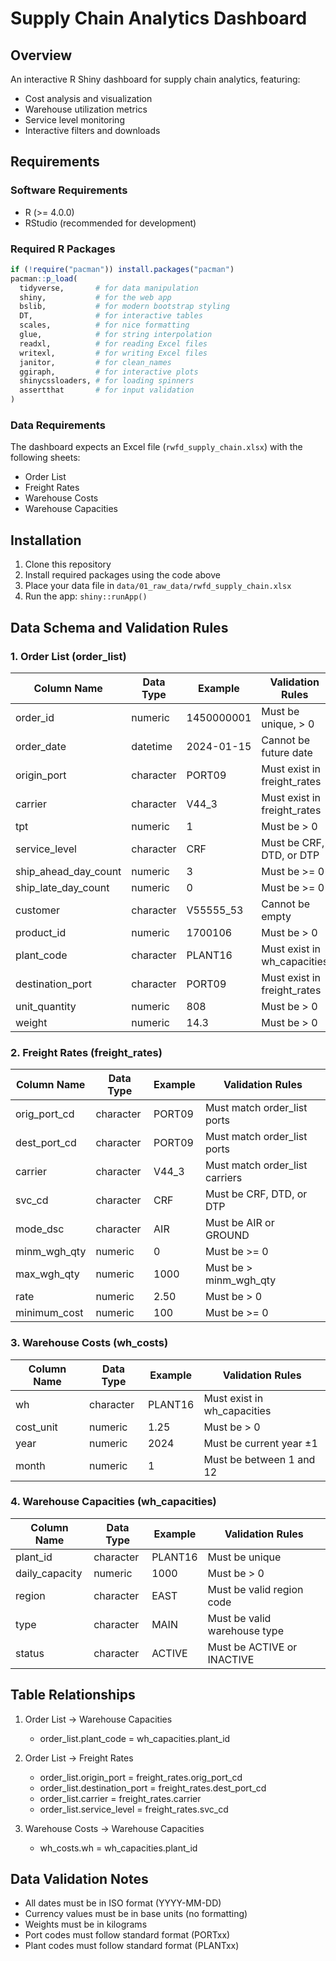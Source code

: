 # Supply Chain Analytics Dashboard

## Overview
An interactive R Shiny dashboard for supply chain analytics, featuring:
- Cost analysis and visualization
- Warehouse utilization metrics
- Service level monitoring
- Interactive filters and downloads

## Requirements

### Software Requirements
- R (>= 4.0.0)
- RStudio (recommended for development)

### Required R Packages
```r
if (!require("pacman")) install.packages("pacman")
pacman::p_load(
  tidyverse,       # for data manipulation
  shiny,           # for the web app
  bslib,           # for modern bootstrap styling
  DT,              # for interactive tables
  scales,          # for nice formatting
  glue,            # for string interpolation
  readxl,          # for reading Excel files
  writexl,         # for writing Excel files
  janitor,         # for clean_names
  ggiraph,         # for interactive plots
  shinycssloaders, # for loading spinners
  assertthat       # for input validation
)
```

### Data Requirements
The dashboard expects an Excel file (`rwfd_supply_chain.xlsx`) with the following sheets:

- Order List
- Freight Rates
- Warehouse Costs
- Warehouse Capacities

## Installation

1. Clone this repository
2. Install required packages using the code above
3. Place your data file in `data/01_raw_data/rwfd_supply_chain.xlsx`
4. Run the app: `shiny::runApp()`


## Data Schema and Validation Rules

### 1. Order List (order_list)
| Column Name          | Data Type    | Example        | Validation Rules                   |
|---------------------|--------------|----------------|-----------------------------------|
| order_id            | numeric      | 1450000001     | Must be unique, > 0              |
| order_date          | datetime     | 2024-01-15     | Cannot be future date            |
| origin_port         | character    | PORT09         | Must exist in freight_rates      |
| carrier             | character    | V44_3          | Must exist in freight_rates      |
| tpt                 | numeric      | 1              | Must be > 0                      |
| service_level       | character    | CRF            | Must be CRF, DTD, or DTP         |
| ship_ahead_day_count| numeric      | 3              | Must be >= 0                     |
| ship_late_day_count | numeric      | 0              | Must be >= 0                     |
| customer            | character    | V55555_53      | Cannot be empty                  |
| product_id          | numeric      | 1700106        | Must be > 0                      |
| plant_code          | character    | PLANT16        | Must exist in wh_capacities      |
| destination_port    | character    | PORT09         | Must exist in freight_rates      |
| unit_quantity       | numeric      | 808            | Must be > 0                      |
| weight              | numeric      | 14.3           | Must be > 0                      |

### 2. Freight Rates (freight_rates)
| Column Name    | Data Type | Example    | Validation Rules                    |
|---------------|-----------|------------|-------------------------------------|
| orig_port_cd  | character | PORT09     | Must match order_list ports         |
| dest_port_cd  | character | PORT09     | Must match order_list ports         |
| carrier       | character | V44_3      | Must match order_list carriers      |
| svc_cd        | character | CRF        | Must be CRF, DTD, or DTP           |
| mode_dsc      | character | AIR        | Must be AIR or GROUND              |
| minm_wgh_qty  | numeric   | 0          | Must be >= 0                       |
| max_wgh_qty   | numeric   | 1000       | Must be > minm_wgh_qty             |
| rate          | numeric   | 2.50       | Must be > 0                        |
| minimum_cost  | numeric   | 100        | Must be >= 0                       |

### 3. Warehouse Costs (wh_costs)
| Column Name | Data Type | Example  | Validation Rules                     |
|------------|-----------|----------|--------------------------------------|
| wh         | character | PLANT16  | Must exist in wh_capacities          |
| cost_unit  | numeric   | 1.25     | Must be > 0                         |
| year       | numeric   | 2024     | Must be current year ±1             |
| month      | numeric   | 1        | Must be between 1 and 12            |

### 4. Warehouse Capacities (wh_capacities)
| Column Name    | Data Type | Example  | Validation Rules                     |
|---------------|-----------|----------|--------------------------------------|
| plant_id      | character | PLANT16  | Must be unique                      |
| daily_capacity| numeric   | 1000     | Must be > 0                         |
| region        | character | EAST     | Must be valid region code           |
| type          | character | MAIN     | Must be valid warehouse type        |
| status        | character | ACTIVE   | Must be ACTIVE or INACTIVE          |


## Table Relationships

1. Order List → Warehouse Capacities
   - order_list.plant_code = wh_capacities.plant_id

2. Order List → Freight Rates
   - order_list.origin_port = freight_rates.orig_port_cd
   - order_list.destination_port = freight_rates.dest_port_cd
   - order_list.carrier = freight_rates.carrier
   - order_list.service_level = freight_rates.svc_cd

3. Warehouse Costs → Warehouse Capacities
   - wh_costs.wh = wh_capacities.plant_id

## Data Validation Notes
- All dates must be in ISO format (YYYY-MM-DD)
- Currency values must be in base units (no formatting)
- Weights must be in kilograms
- Port codes must follow standard format (PORTxx)
- Plant codes must follow standard format (PLANTxx)

